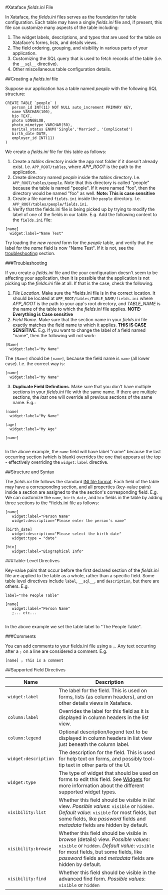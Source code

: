 #Xataface *fields.ini* File

In Xataface, the *fields.ini* files serves as the foundation for table configuration.  Each table may have a single *fields.ini* file and, if present, this file can customize many aspects of the table including:

1. The widget labels, descriptions, and types that are used for the table on Xataface's forms, lists, and details views.
2. The field ordering, grouping, and visibility in various parts of your application.
3. Customizing the SQL query that is used to fetch records of the table (i.e. the `__sql__` directive).
4. Other miscellaneous table configuration details.

##Creating a *fields.ini* file

Suppose our application has a table named *people* with the following SQL structure:

~~~
CREATE TABLE `people` (
   person_id INT(11) NOT NULL auto_increment PRIMARY KEY,
   name VARCHAR(100),
   bio TEXT,
   photo LONGBLOB,
   photo_mimetype VARCHAR(50),
   marital_status ENUM('Single','Married', 'Complicated')
   birth_date DATE,
   employer_id INT(11)
)
~~~

We create a *fields.ini* file for this table as follows:

1. Create a *tables* directory inside the app root folder if it doesn't already exist.  I.e. `APP_ROOT/tables`, where *APP_ROOT* is the path to the application.
2. Create directory named *people* inside the *tables* directory.  I.e. `APP_ROOT/tables/people`.  Note that this directory is called "people" because the table is named "people".  If it were named "foo", then the directory would be named "foo" as well.  **Note: This is case sensitive**
3. Create a file named `fields.ini` inside the `people` directory.  I.e. `APP_ROOT/tables/people/fields.ini`.
4. Verify that the fields.ini file is being picked up by trying to modify the label of one of the fields in our table.  E.g. Add the following content to the `fields.ini` file:

 ~~~
 [name]
   widget:label="Name Test"
 ~~~
Try loading the *new record* form for the *people* table, and verify that the label for the *name* field is now "Name Test".  If it is not, see the [troubleshooting](#troubleshooting) section.

###Troubleshooting

If you create a *fields.ini* file and the your configuration doesn't seem to be affecting your application, then it is possible that the application is not picking up the *fields.ini* file at all.  If that is the case, check the following:

1. *File Location*. Make sure the *fields.ini file is in the correct location. It should be located at `APP_ROOT/tables/TABLE_NAME/fields.ini` where *APP_ROOT* is the path to your app's root directory, and *TABLE_NAME* is the name of the table to which the *fields.ini* file applies.  **NOTE: Everything is Case sensitive**
2. *Field Name*. Make sure that the section name in your *fields.ini* file exactly matches the field name to which it applies.  **THIS IS CASE SENSITIVE**.  E.g. If you want to change the label of a field named "name", then the following will not work:

 ~~~
 [Name]
   widget:label="My Name"
 ~~~
The `[Name]` should be `[name]`, because the field name is `name` (all lower case).  I.e. the correct way is:

 ~~~
 [name]
   widget:label="My Name"
 ~~~
3. **Duplicate Field Definitions**. Make sure that you don't have multiple sections in your *fields.ini* file with the same name.  If there are multiple sections, the *last* one will override all previous sections of the same name.  E.g.:
 
 ~~~
 [name]
   widget:label="My Name"
   
 [age]
   widget:label="My Age"
 
 [name]
   
 ~~~
 In the above example, the `name` field will have label "name" because the last occurring section (which is blank) overrides the one that appears at the top - effectively overriding the `widget:label` directive.
 
##Structure and Syntax

The *fields.ini* file follows the standard [INI file format](http://en.wikipedia.org/wiki/INI_file).  Each field of the table may have a corresponding section, and all properties (key-value pairs) inside a section are assigned to the the section's corresponding field.  E.g. We can customize the `name`, `birth_date`, and `bio` fields in the table by adding three sections to the *fields.ini file as follows:

~~~
[name]
   widget:label="Person Name"
   widget:description="Please enter the person's name"

[birth_date]
   widget:description="Please select the birth date"
   widget:type = "date"
   
[bio]
   widget:label="Biographical Info"
~~~

###Table-Level Directives

Key-value pairs that occur before the first declared section of the *fields.ini* file are applied to the table as a whole, rather than a specific field.  Some table level directives include `label`, `__sql__`, and `description`, but there are others.  E.g.

~~~
label="The People Table"

[name]
   widget:label="Person Name"
   ;... etc...
   
~~~

In the above example we set the table label to "The People Table".

###Comments

You can add comments to your fields.ini file using a `;`.  Any text occurring after a `;` on a line are considered a comment. E.g.

~~~
[name] ; This is a comment
~~~

##Supported Field Directives


| Name | Description |
|---|---|
| `widget:label` | The label for the field.  This is used on forms, lists (as column headers), and on other details views in Xataface.|
| `column:label` | Overrides the label for this field as it is displayed in column headers in the list view. |
|`column:legend` | Optional description/legend text to be displayed in column headers in list view just beneath the column label. |
| `widget:description` | The description for the field.  This is used for help text on forms, and possibly tool-tip text in other parts of the UI. |
| `widget:type` | The type of widget that should be used on forms to edit this field.  See [Widgets](Widgets.md) for more information about the different supported widget types.|
| `visibility:list` | Whether this field should be visible in *list* view.  *Possible values*: `visible` or `hidden`.  *Default value*: `visible` for most fields, but some fields, like *password* fields and *metadata* fields are hidden by default. |
| `visibility:browse` | Whether this field should be visible in *browse* (details) view.  *Possible values*: `visible` or `hidden`.  *Default value*: `visible` for most fields, but some fields, like *password* fields and *metadata* fields are hidden by default. 
| `visibility:find` | Whether this field should be visible in the advanced find form. *Possible values*: `visible` or `hidden` |

